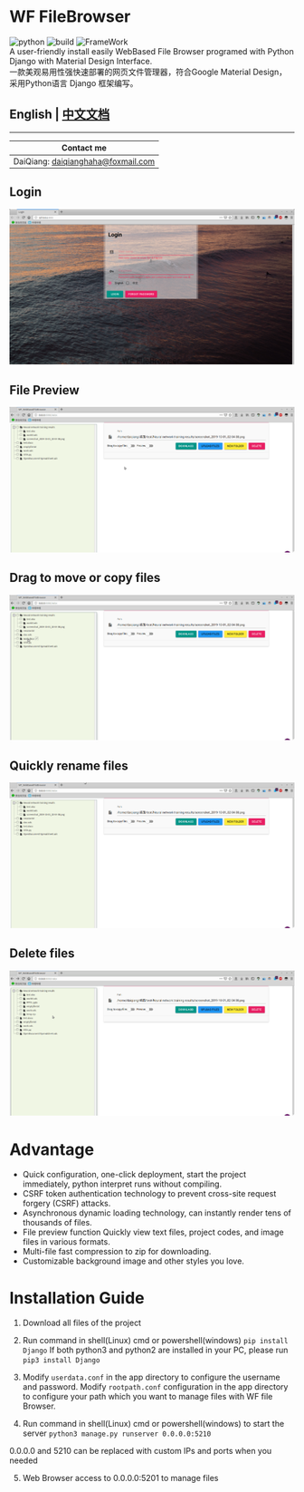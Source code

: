
# WF FileBrowser
![python](https://img.shields.io/badge/Python-3.5+-green.svg)
![build](https://img.shields.io/badge/build-passed-green.svg)
![FrameWork](https://img.shields.io/badge/Django-2.0+-green.svg)   
A user-friendly install easily WebBased File Browser programed with Python Django with Material Design Interface.  
一款美观易用性强快速部署的网页文件管理器，符合Google Material Design，采用Python语言 Django 框架编写。  
## English | [中文文档](./README/README_CN.md)
--------

Contact me | 
--------- |
DaiQiang: daiqianghaha@foxmail.com | 


## Login
![login](./README/login.png "Login") 
## File Preview
![preview](./README/preview_EN.gif "File Preview")
## Drag to move or copy files
![drag](./README/drag_EN.gif "Drag to move or copy files")
## Quickly rename files
![rename](./README/rename_EN.gif "quickly rename")
## Delete files
![delete](./README/delete_EN.gif "Delete files")



# Advantage
* Quick configuration, one-click deployment, start the project immediately, python interpret runs without compiling.
* CSRF token authentication technology to prevent cross-site request forgery (CSRF) attacks.
* Asynchronous dynamic loading technology, can instantly render tens of thousands of files.
* File preview function Quickly view text files, project codes, and image files in various formats.
* Multi-file fast compression to zip for downloading.
* Customizable background image and other styles you love.

# Installation Guide
1. Download all files of the project
2. Run command in shell(Linux) cmd or powershell(windows)
  `pip install Django`
  If both python3 and python2 are installed in your PC, please run
     `pip3 install Django`

3. Modify `userdata.conf` in the app directory to configure the username and password.
Modify  `rootpath.conf` configuration in the app directory to configure your path which you want to manage files with WF file Browser.
4. Run command in shell(Linux) cmd or powershell(windows) to start the server
`python3 manage.py runserver 0.0.0.0:5210`

0.0.0.0 and 5210 can be replaced with custom IPs and ports when you needed

5. Web Browser access to 0.0.0.0:5201 to manage files
